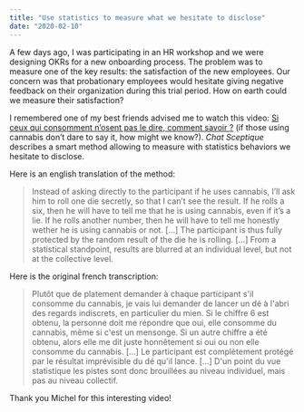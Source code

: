 ```yaml
---
title: "Use statistics to measure what we hesitate to disclose"
date: "2020-02-10"
---
```

A few days ago, I was participating in an HR workshop and we were designing OKRs for a new onboarding process. The problem was to measure one of the key results: the satisfaction of the new employees. Our concern was that probationary employees would hesitate giving negative feedback on their organization during this trial period. How on earth could we measure their satisfaction?<!-- end -->

I remembered one of my best friends advised me to watch this video:
[Si ceux qui consomment n’osent pas le dire, comment savoir ?](https://www.youtube.com/embed/VI4_pmGLFZk/?start=183) (if those using cannabis don’t dare to say it, how might we know?). *Chat Sceptique* describes a smart method allowing to measure with statistics behaviors we hesitate to disclose.

Here is an english translation of the method:

> Instead of asking directly to the participant if he uses cannabis,
> I’ll ask him to roll one die secretly, so that I can’t see the result. 
> If he rolls a six, then he will have to tell me that he is using cannabis,
> even if it’s a lie. If he rolls another number, then he will have 
> to tell me honestly wether he is using cannabis or not.
> [...] The participant is thus fully protected by the random result
> of the die he is rolling.
> [...] From a statistical standpoint, results are blurred at an individual
> level, but not at the collective level.

Here is the original french transcription:

> Plutôt que de platement demander à chaque participant s'il consomme 
> du cannabis, je vais lui demander de lancer un dé à l'abri des regards 
> indiscrets, en particulier du mien. Si le chiffre 6 est obtenu, 
> la personne doit me répondre que oui, elle consomme du cannabis, 
> même si c'est un mensonge. Si un autre chiffre a été obtenu, 
> alors elle me dit juste honnêtement si oui ou non elle consomme du cannabis.
> [...] Le participant est complètement protégé par le résultat imprévisible 
> du dé qu'il lance.
> [...] D'un point du vue statistique les pistes sont donc brouillées au niveau
> individuel, mais pas au niveau collectif.

Thank you Michel for this interesting video!
